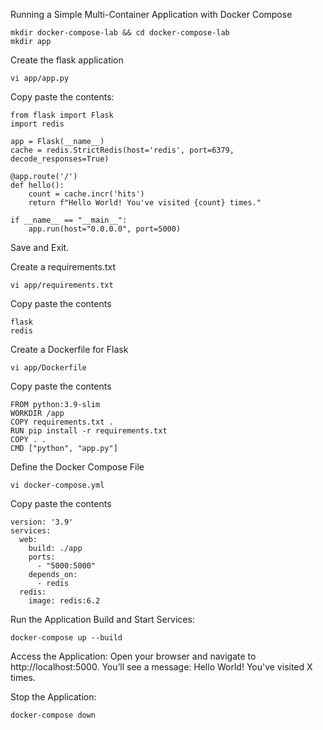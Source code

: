 Running a Simple Multi-Container Application with Docker Compose

```
mkdir docker-compose-lab && cd docker-compose-lab
mkdir app
```
Create the flask application
```
vi app/app.py
```
Copy paste the contents:
```
from flask import Flask
import redis

app = Flask(__name__)
cache = redis.StrictRedis(host='redis', port=6379, decode_responses=True)

@app.route('/')
def hello():
    count = cache.incr('hits')
    return f"Hello World! You've visited {count} times."

if __name__ == "__main__":
    app.run(host="0.0.0.0", port=5000)
```
Save and Exit.

Create a requirements.txt
```
vi app/requirements.txt
```
Copy paste the contents
```
flask
redis
```

Create a Dockerfile for Flask
```
vi app/Dockerfile
```
Copy paste the contents
```
FROM python:3.9-slim
WORKDIR /app
COPY requirements.txt .
RUN pip install -r requirements.txt
COPY . .
CMD ["python", "app.py"]
```

Define the Docker Compose File
```
vi docker-compose.yml
```
Copy paste the contents
```
version: '3.9'
services:
  web:
    build: ./app
    ports:
      - "5000:5000"
    depends_on:
      - redis
  redis:
    image: redis:6.2
```

Run the Application
Build and Start Services:
```
docker-compose up --build
```
Access the Application: Open your browser and navigate to http://localhost:5000.
You’ll see a message:
Hello World! You've visited X times.

Stop the Application:
```
docker-compose down
```
